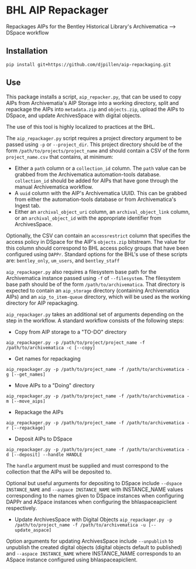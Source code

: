 # BHL AIP Repackager
Repackages AIPs for the Bentley Historical Library's Archivematica --> DSpace workflow

## Installation
`pip install git+https://github.com/djpillen/aip-repackaging.git`

## Use
This package installs a script, `aip_repacker.py`, that can be used to copy AIPs from Archivematia's AIP Storage into a working directory, split and repackage the AIPs into `metadata.zip` and `objects.zip`, upload the AIPs to DSpace, and update ArchivesSpace with digital objects.

The use of this tool is highly localized to practices at the BHL.

The `aip_repackager.py` script requires a project directory argument to be passed using `-p` or `--project_dir`. This project directory should be of the form `/path/to/projects/project_name` and should contain a CSV of the form `project_name.csv` that contains, at minimum:

- Either a `path` column or a `collection_id` column. The `path` value can be grabbed from the Archivematica automation-tools database. `collection_id` should be added for AIPs that have gone through the manual Archivematica workflow.
- A `uuid` column with the AIP's Archivematica UUID. This can be grabbed from either the automation-tools database or from Archivematica's Ingest tab.
- Either an `archival_object_uri` column, an `archival_object_link` column, or an `archival_object_id` with the appropriate identifier from ArchivesSpace.

Optionally, the CSV can contain an `accessrestrict` column that specifies the access policy in DSpace for the AIP's `objects.zip` bitstream. The value for this column should correspond to BHL access policy groups that have been configured using `DAPPr`. Standard options for the BHL's use of these scripts are: `bentley_only`, `um_users`, and `bentley_staff`

`aip_repackager.py` also requires a filesystem base path for the Archivematica instance passed using `-f` of `--filesystem`. The filesystem base path should be of the form `/path/to/archivematica`. That directory is expected to contain an `aip_storage` directory (containing Archivematica AIPs) and an `aip_to_item-queue` directory, which will be used as the working directory for AIP repackaging.

`aip_repackager.py` takes an additional set of arguments depending on the step in the workflow. A standard workflow consists of the following steps:

- Copy from AIP storage to a "TO-DO" directory

`aip_repackager.py -p /path/to/project/project_name -f /path/to/archivematica -c [--copy]`

- Get names for repackaging

`aip_repackager.py -p /path/to/project_name -f /path/to/archivematica -g [--get_names]`

- Move AIPs to a "Doing" directory

`aip_repackager.py -p /path/to/project_name -f /path/to/archivematica -m [--move_aips]`

- Repackage the AIPs

`aip_repackager.py -p /path/to/project_name -f /path/to/archivematica -r [--repackage]`

- Deposit AIPs to DSpace

`aip_repackager.py -p /path/to/project_name -f /path/to/archivematica -d [--deposit] --handle HANDLE`

The `handle` argument must be supplied and must correspond to the collection that the AIPs will be deposited to.

Optional but useful arguments for depositing to DSpace include `--dspace INSTANCE_NAME` and `--aspace INSTANCE_NAME` with INSTANCE_NAME values corresponding to the names given to DSpace instances when configuring DAPPr and ASpace instances when configuring the bhlaspaceapiclient respectively.

- Update ArchivesSpace with Digital Objects
`aip_repackager.py -p /path/to/project_name -f /path/to/archivematica -u [--update_aspace]`

Option arguments for updating ArchivesSpace include `--unpublish` to unpublish the created digital objects (digital objects default to published) and `--aspace INSTANCE_NAME` where INSTANCE_NAME corresponds to an ASpace instance configured using bhlaspaceapiclient.
